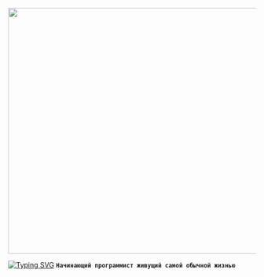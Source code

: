 <p align="center"><img src="https://steamuserimages-a.akamaihd.net/ugc/958603887331757558/D1E9FAB08630AFD6CB06EE7B719338B00BCEACBC/?imw=5000&imh=5000&ima=fit&impolicy=Letterbox&imcolor=%23000000&letterbox=false" width="1400" height="500"></p>

<a href="https://git.io/typing-svg"><img src="https://readme-typing-svg.demolab.com?font=Fira+Code&size=55&pause=500&color=ffffff&center=true&random=false&width=1000&height=100&lines=jusuf" alt="Typing SVG" /></a>
**`Начинающий программист живущий самой обычной жизнью`**

